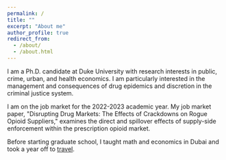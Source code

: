 ```yaml
---
permalink: /
title: ""
excerpt: "About me"
author_profile: true
redirect_from: 
  - /about/
  - /about.html
---
```


<meta name="google-site-verification" content="F1PA5O0lN6ADr5Cde5ABVSGNCeayniG2Il_SGyFGQjA" />

I am a Ph.D. candidate at Duke University with research interests in public, crime, urban, and health economics. I am particularly interested in the management and consequences of drug epidemics and discretion in the criminal justice system. 

I am on the job market for the 2022-2023 academic year. My job market paper, "Disrupting Drug Markets: The Effects of Crackdowns on Rogue Opioid Suppliers," examines the direct and spillover effects of supply-side enforcement within the prescription opioid market.

Before starting graduate school, I taught math and economics in Dubai and took a year off to [travel](https://twitter.com/adamksoliman/status/1402014895214776331?s=20&t=kWelDx7GIkrv42lqRBRhfQ). 
